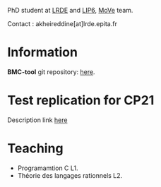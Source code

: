 
PhD student at [LRDE](https://www.lrde.epita.fr/wiki/Home) and [LIP6](https://www.lip6.fr), [MoVe](https://www.lip6.fr/MoVe) team.

Contact : akheireddine[at]lrde.epita.fr

# Information
**BMC-tool** git repository: [here](https://gitlab.lrde.epita.fr/akheireddine/bmctool).

# Test replication for CP21

Description link [here](https://akheireddine.github.io/cp21/cp21.html)


# Teaching

 * Programamtion C L1.
 * Théorie des langages rationnels L2.

